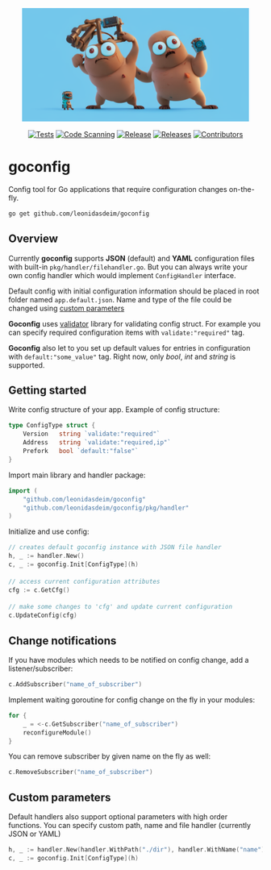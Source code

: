 <p align="center">
 <img src="assets/goconfig.png" width="450">
</p>

<div align="center">

  <a href="">![Tests](https://github.com/leonidasdeim/goconfig/actions/workflows/go.yml/badge.svg)</a>
  <a href="">![Code Scanning](https://github.com/leonidasdeim/goconfig/actions/workflows/codeql.yml/badge.svg)</a>
  <a href="">![Release](https://badgen.net/github/release/leonidasdeim/goconfig/)</a>
  <a href="">![Releases](https://badgen.net/github/releases/leonidasdeim/goconfig)</a>
  <a href="">![Contributors](https://badgen.net/github/contributors/leonidasdeim/goconfig)</a>
  
</div>

# goconfig

Config tool for Go applications that require configuration changes on-the-fly.

```bash
go get github.com/leonidasdeim/goconfig
```

## Overview

Currently **goconfig** supports **JSON** (default) and **YAML** configuration files with built-in `pkg/handler/filehandler.go`. But you can always write your own config handler which would implement `ConfigHandler` interface.

Default config with initial configuration information should be placed in root folder named `app.default.json`. Name and type of the file could be changed using [custom parameters](#custom-parameters)

**Goconfig** uses [validator](https://github.com/go-playground/validator) library for validating config struct. For example you can specify required configuration items with `validate:"required"` tag. 

**Goconfig** also let to you set up default values for entries in configuration with `default:"some_value"` tag. Right now, only *bool*, *int* and *string* is supported.

## Getting started

Write config structure of your app. Example of config structure:

```go
type ConfigType struct {
    Version   string `validate:"required"`
    Address   string `validate:"required,ip"`
    Prefork   bool `default:"false"`
}
```

Import main library and handler package:

```go
import (
	"github.com/leonidasdeim/goconfig"
	"github.com/leonidasdeim/goconfig/pkg/handler"
)
```

Initialize and use config:
```go
// creates default goconfig instance with JSON file handler
h, _ := handler.New()
c, _ := goconfig.Init[ConfigType](h)

// access current configuration attributes
cfg := c.GetCfg()

// make some changes to 'cfg' and update current configuration
c.UpdateConfig(cfg)
```


## Change notifications

If you have modules which needs to be notified on config change, add a listener/subscriber:

```go
c.AddSubscriber("name_of_subscriber")
```

Implement waiting goroutine for config change on the fly in your modules:

```go
for {
    _ = <-c.GetSubscriber("name_of_subscriber")
    reconfigureModule()
}
```

You can remove subscriber by given name on the fly as well:

```go
c.RemoveSubscriber("name_of_subscriber")
```

## Custom parameters

Default handlers also support optional parameters with high order functions.
You can specify custom path, name and file handler (currently JSON or YAML)

```go
h, _ := handler.New(handler.WithPath("./dir"), handler.WithName("name"), handler.WithType(handler.YAML))
c, _ := goconfig.Init[ConfigType](h)
```
